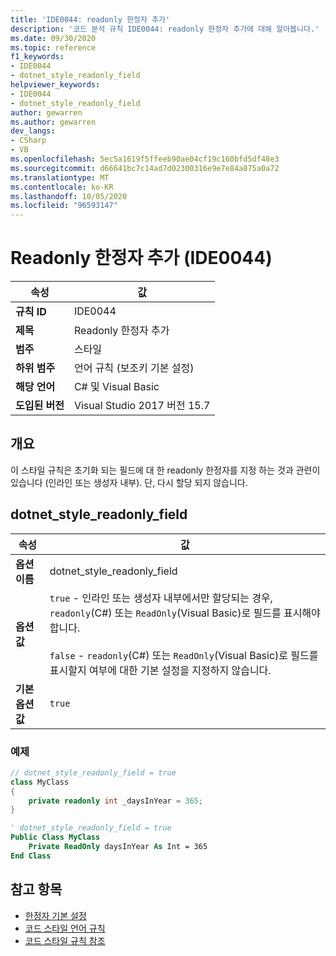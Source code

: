 ```yaml
---
title: 'IDE0044: readonly 한정자 추가'
description: '코드 분석 규칙 IDE0044: readonly 한정자 추가에 대해 알아봅니다.'
ms.date: 09/30/2020
ms.topic: reference
f1_keywords:
- IDE0044
- dotnet_style_readonly_field
helpviewer_keywords:
- IDE0044
- dotnet_style_readonly_field
author: gewarren
ms.author: gewarren
dev_langs:
- CSharp
- VB
ms.openlocfilehash: 5ec5a1619f5ffeeb90ae04cf19c160bfd5df48e3
ms.sourcegitcommit: d66641bc7c14ad7d02300316e9e7e84a875a0a72
ms.translationtype: MT
ms.contentlocale: ko-KR
ms.lasthandoff: 10/05/2020
ms.locfileid: "96593147"
---
```

# <a name="add-readonly-modifier-ide0044"></a>Readonly 한정자 추가 (IDE0044)

|속성|값|
|-|-|
| **규칙 ID** | IDE0044 |
| **제목** | Readonly 한정자 추가 |
| **범주** | 스타일 |
| **하위 범주** | 언어 규칙 (보조키 기본 설정) |
| **해당 언어** | C# 및 Visual Basic |
| **도입된 버전** | Visual Studio 2017 버전 15.7 |

## <a name="overview"></a>개요

이 스타일 규칙은 초기화 되는 필드에 대 한 readonly 한정자를 지정 하는 것과 관련이 있습니다 (인라인 또는 생성자 내부). 단, 다시 할당 되지 않습니다.

## <a name="dotnet_style_readonly_field"></a>dotnet_style_readonly_field

|속성|값|
|-|-|
| **옵션 이름** | dotnet_style_readonly_field |
| **옵션 값** | `true` - 인라인 또는 생성자 내부에서만 할당되는 경우, `readonly`(C#) 또는 `ReadOnly`(Visual Basic)로 필드를 표시해야 합니다.<br /><br />`false` - `readonly`(C#) 또는 `ReadOnly`(Visual Basic)로 필드를 표시할지 여부에 대한 기본 설정을 지정하지 않습니다. |
| **기본 옵션 값** | `true` |

### <a name="example"></a>예제

```csharp
// dotnet_style_readonly_field = true
class MyClass
{
    private readonly int _daysInYear = 365;
}
```

```vb
' dotnet_style_readonly_field = true
Public Class MyClass
    Private ReadOnly daysInYear As Int = 365
End Class
```

## <a name="see-also"></a>참고 항목

- [한정자 기본 설정](modifier-preferences.md)
- [코드 스타일 언어 규칙](language-rules.md)
- [코드 스타일 규칙 참조](index.md)
